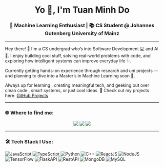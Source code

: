 <h1 align="center">Yo 👋, I'm Tuan Minh Do</h1>
<h3 align="center">🧠 Machine Learning Enthusiast | 📚 CS Student @ Johannes Gutenberg University of Mainz</h3>

---

Hey there! 👋 I'm a CS undergrad who’s into Software Development 💻 and AI 🤖. I enjoy building cool stuff, solving real-world problems with code, and exploring how intelligent systems can improve everyday life ✨.

Currently getting hands-on experience through research and uni projects  — and planning to dive into a Master’s in Machine Learning soon 🎯.

Always up for learning , creating meaningful tech, and geeking out over clean code , smart systems, or just cool ideas.
📁 Check out my projects here: [GitHub Projects](https://github.com/tuanminh201?tab=repositories)

---

### 🌐 Where to find me:

<p align="center">
  <a href="https://www.linkedin.com/in/tuan-minh-do-2262b3236/"><img src="https://img.icons8.com/color/48/linkedin.png"/></a>
  <a href="mailto:do.tuanminh201@gmail.com"><img src="https://img.icons8.com/color/48/gmail.png"/></a>
  <a href="https://github.com/tuanminh201"><img src="https://img.icons8.com/ios-glyphs/48/github.png"/></a>
</p>

---

### 🛠 Tech Stack I Use:

<p align="left">
  <img src="https://img.icons8.com/color/48/javascript.png" title="JavaScript"/>
  <img src="https://img.icons8.com/color/48/typescript.png" title="TypeScript"/>
  <img src="https://img.icons8.com/color/48/python.png" title="Python"/>
  <img src="https://img.icons8.com/color/48/c-plus-plus-logo.png" title="C++"/>
  <img src="https://img.icons8.com/color/48/react-native.png" title="ReactJS"/>
  <img src="https://img.icons8.com/color/48/nodejs.png" title="NodeJS"/>
  <img src="https://img.icons8.com/color/48/tensorflow.png" title="TensorFlow"/>
  <img src="https://img.icons8.com/ios-filled/48/ffffff/flask.png" title="FlaskAPI"/>
  <img src="https://img.icons8.com/fluency/48/api-settings.png" title="RestAPI"/>
  <img src="https://img.icons8.com/color/48/mongodb.png" title="MongoDB"/>
  <img src="https://img.icons8.com/color/48/mysql-logo.png" title="MySQL"/>
</p>
